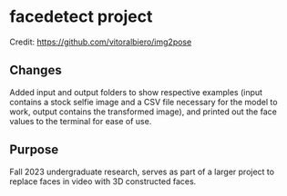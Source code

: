# facedetect project
Credit: https://github.com/vitoralbiero/img2pose

## Changes
Added input and output folders to show respective examples (input contains a stock selfie image and a CSV file necessary for the model to work, output contains the transformed image), and printed out the face values to the terminal for ease of use.

## Purpose
Fall 2023 undergraduate research, serves as part of a larger project to replace faces in video with 3D constructed faces.

